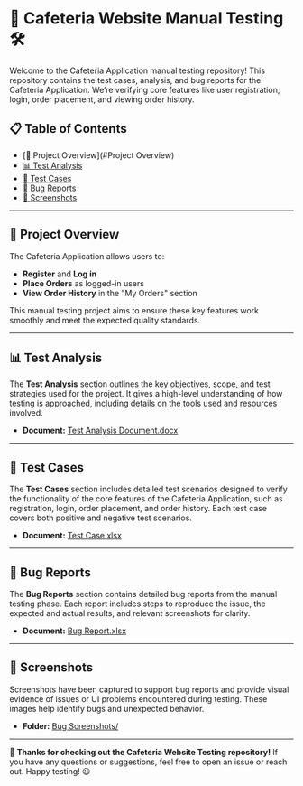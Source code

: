 # 🏫 **Cafeteria Website Manual Testing** 🛠️

Welcome to the Cafeteria Application manual testing repository! This repository contains the test cases, analysis, and bug reports for the Cafeteria Application. We’re verifying core features like user registration, login, order placement, and viewing order history.

## 📋 **Table of Contents**
- [🌟 Project Overview](#Project Overview)
- [📊 Test Analysis](#test-analysis)
- [📝 Test Cases](#test-cases)
- [🐞 Bug Reports](#bug-reports)
- [📸 Screenshots](#screenshots)

---

## 🌟 **Project Overview**

The Cafeteria Application allows users to:
- **Register** and **Log in**
- **Place Orders** as logged-in users
- **View Order History** in the "My Orders" section

This manual testing project aims to ensure these key features work smoothly and meet the expected quality standards.

---

## 📊 **Test Analysis**

The **Test Analysis** section outlines the key objectives, scope, and test strategies used for the project. It gives a high-level understanding of how testing is approached, including details on the tools used and resources involved.

- **Document:** [Test Analysis Document.docx](./Test%20Analysis%20Document.docx)

---

## 📝 **Test Cases**

The **Test Cases** section includes detailed test scenarios designed to verify the functionality of the core features of the Cafeteria Application, such as registration, login, order placement, and order history. Each test case covers both positive and negative test scenarios.

- **Document:** [Test Case.xlsx](./Test%20Case.xlsx)

---

## 🐞 **Bug Reports**

The **Bug Reports** section contains detailed bug reports from the manual testing phase. Each report includes steps to reproduce the issue, the expected and actual results, and relevant screenshots for clarity.

- **Document:** [Bug Report.xlsx](./Bug%20Report.xlsx)

---

## 📸 **Screenshots**

Screenshots have been captured to support bug reports and provide visual evidence of issues or UI problems encountered during testing. These images help identify bugs and unexpected behavior.

- **Folder:** [Bug Screenshots/](./Bug%20Screenshots/)

---

🔧 **Thanks for checking out the Cafeteria Website Testing repository!** If you have any questions or suggestions, feel free to open an issue or reach out. Happy testing! 😃

